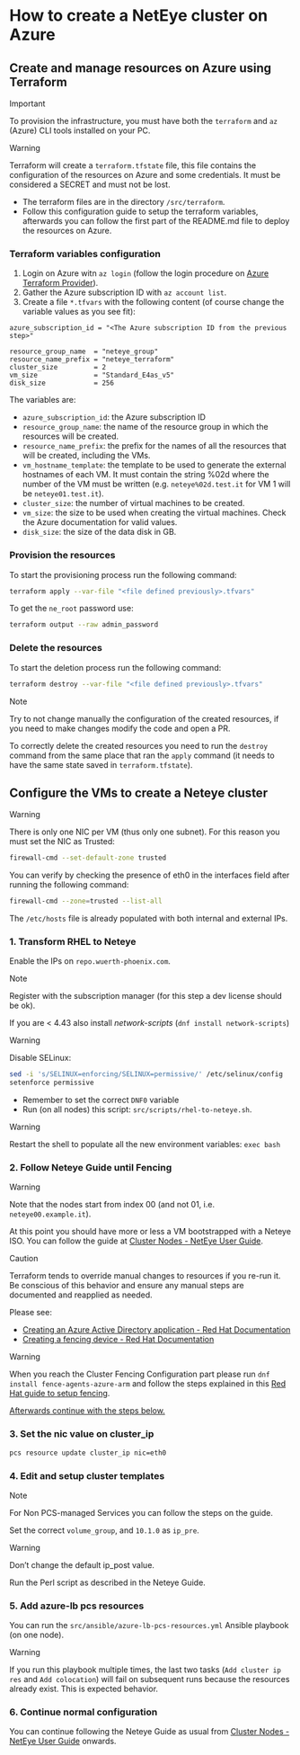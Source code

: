 # How to create a NetEye cluster on Azure

## Create and manage resources on Azure using Terraform

> [!IMPORTANT]
> To provision the infrastructure, you must have both the `terraform` and `az` (Azure) CLI tools installed on your PC.

> [!WARNING]
> Terraform will create a `terraform.tfstate` file, this file contains the configuration of the resources on Azure and some credentials. It must be considered a SECRET and must not be lost.

- The terraform files are in the directory `/src/terraform`.
- Follow this configuration guide to setup the terraform variables, afterwards you can follow the first part of the README.md file to deploy the resources on Azure.

### Terraform variables configuration

1. Login on Azure witn `az login` (follow the login procedure on [Azure Terraform Provider](https://registry.terraform.io/providers/hashicorp/azurerm/latest/docs/guides/azure_cli)).
2. Gather the Azure subscription ID with `az account list`.
3. Create a file `*.tfvars` with the following content (of course change the variable values as you see fit):

```hcl
azure_subscription_id = "<The Azure subscription ID from the previous step>"

resource_group_name  = "neteye_group"
resource_name_prefix = "neteye_terraform"
cluster_size         = 2
vm_size              = "Standard_E4as_v5"
disk_size            = 256
```

The variables are:

- `azure_subscription_id`: the Azure subscription ID
- `resource_group_name`: the name of the resource group in which the resources will be created.
- `resource_name_prefix`: the prefix for the names of all the resources that will be created, including the VMs.
- `vm_hostname_template`: the template to be used to generate the external hostnames of each VM. It must contain the string %02d where the number of the VM must be written (e.g. `neteye%02d.test.it` for VM 1 will be `neteye01.test.it`).
- `cluster_size`: the number of virtual machines to be created.
- `vm_size`: the size to be used when creating the virtual machines. Check the Azure documentation for valid values.
- `disk_size`: the size of the data disk in GB.

### Provision the resources

To start the provisioning process run the following command:

```sh
terraform apply --var-file "<file defined previously>.tfvars"
```

To get the `ne_root` password use:

```sh
terraform output --raw admin_password
```

### Delete the resources

To start the deletion process run the following command:

```sh
terraform destroy --var-file "<file defined previously>.tfvars"
```

> [!NOTE]
> Try to not change manually the configuration of the created resources, if you
> need to make changes modify the code and open a PR.
>
> To correctly delete the created resources you need to run the `destroy` command
> from the same place that ran the `apply` command (it needs to have the same state
> saved in `terraform.tfstate`).

## Configure the VMs to create a Neteye cluster

> [!WARNING]
> There is only one NIC per VM (thus only one subnet). For this reason you must set the NIC as Trusted:
>
> ```sh
> firewall-cmd --set-default-zone trusted
> ```
>
> You can verify by checking the presence of eth0 in the interfaces field after running the following command:
>
> ```sh
> firewall-cmd --zone=trusted --list-all
> ```
>
> The `/etc/hosts` file is already populated with both internal and external IPs.

### 1. Transform RHEL to Neteye

Enable the IPs on `repo.wuerth-phoenix.com`.

> [!NOTE]
> Register with the subscription manager (for this step a dev license should be ok).
>
> If you are < 4.43 also install _network-scripts_ (`dnf install network-scripts`)

> [!WARNING]
> Disable SELinux:
>
> ```sh
> sed -i 's/SELINUX=enforcing/SELINUX=permissive/' /etc/selinux/config
> setenforce permissive
> ```

- Remember to set the correct `DNF0` variable
- Run (on all nodes) this script: `src/scripts/rhel-to-neteye.sh`.

> [!WARNING]
> Restart the shell to populate all the new environment variables: `exec bash`

### 2. Follow Neteye Guide until Fencing

> [!WARNING]
> Note that the nodes start from index 00 (and not 01, i.e. `neteye00.example.it`).

At this point you should have more or less a VM bootstrapped with a Neteye ISO. You can follow the guide at [Cluster Nodes - NetEye User Guide](https://neteye.guide/4.42/getting-started/system-installation/cluster.html).

> [!CAUTION]
> Terraform tends to override manual changes to resources if you re-run it. Be conscious of this behavior and ensure any manual steps are documented and reapplied as needed.
> 
> Please see:
> - [Creating an Azure Active Directory application - Red Hat Documentation](https://docs.redhat.com/en/documentation/red_hat_enterprise_linux/8/html/deploying_rhel_8_on_microsoft_azure/configuring-rhel-high-availability-on-azure_cloud-content-azure#azure-create-an-azure-directory-application-in-ha_configuring-rhel-high-availability-on-azure)
> - [Creating a fencing device - Red Hat Documentation](https://docs.redhat.com/en/documentation/red_hat_enterprise_linux/8/html/deploying_rhel_8_on_microsoft_azure/configuring-rhel-high-availability-on-azure_cloud-content-azure#azure-create-a-fencing-device-in-ha_configuring-rhel-high-availability-on-azure)

> [!WARNING]
> When you reach the Cluster Fencing Configuration part please run `dnf install fence-agents-azure-arm` and follow the steps explained in this [Red Hat guide to setup fencing](https://docs.redhat.com/en/documentation/red_hat_enterprise_linux/8/html/deploying_rhel_8_on_microsoft_azure/configuring-rhel-high-availability-on-azure_cloud-content-azure#azure-create-a-fencing-device-in-ha_configuring-rhel-high-availability-on-azure).

<u>Afterwards continue with the steps below.</u>

### 3. Set the nic value on cluster_ip

```sh
pcs resource update cluster_ip nic=eth0
```

### 4. Edit and setup cluster templates

> [!NOTE]
> For Non PCS-managed Services you can follow the steps on the guide.

Set the correct `volume_group`, and `10.1.0` as `ip_pre`.

> [!WARNING]
> Don’t change the default ip_post value.

Run the Perl script as described in the Neteye Guide.

### 5. Add azure-lb pcs resources

You can run the `src/ansible/azure-lb-pcs-resources.yml` Ansible playbook (on one node).

> [!WARNING]
> If you run this playbook multiple times, the last two tasks (`Add cluster ip res` and `Add colocation`) will fail on subsequent runs because the resources already exist. This is expected behavior.

### 6. Continue normal configuration

You can continue following the Neteye Guide as usual from [Cluster Nodes - NetEye User Guide](https://neteye.guide/current/getting-started/system-installation/cluster.html#ne-service-configuration) onwards.
